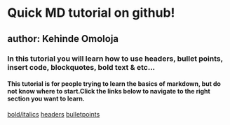 # Quick MD tutorial on github!

## author: Kehinde Omoloja
### In this tutorial you will learn how to use headers, bullet points, insert code, blockquotes, bold text & etc...
#### This tutorial is for people trying to learn the basics of markdown, but do not know where to start.Click the links below to navigate to the right section you want to learn.

[bold/italics](https://github.com/KehindeOmo/1600Tutorial/blob/main/bold%20%26%20italic.md) [headers]() [bulletpoints](whatever) 
